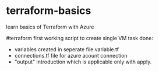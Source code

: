 # terraform-basics
learn basics of Terraform with Azure

#terraform first working script to create single VM
task done: 
- variables created in seperate file variable.tf
- connections.tf file for azure acount connection 
- "output" introduction which is applicable only with apply.



